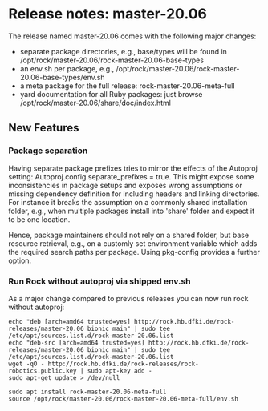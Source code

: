 # Release notes: master-20.06

The release named master-20.06 comes with the following major changes:

- separate package directories, e.g., base/types will be found in
/opt/rock/master-20.06/rock-master-20.06-base-types
- an env.sh per package, e.g., /opt/rock/master-20.06/rock-master-20.06-base-types/env.sh
- a meta package for the full release: rock-master-20.06-meta-full
- yard documentation for all Ruby packages: just browse /opt/rock/master-20.06/share/doc/index.html

## New Features

### Package separation
Having separate package prefixes tries to mirror the effects of the Autoproj setting: Autoproj.config.separate_prefixes = true.
This might expose some inconsistencies in package setups and exposes wrong assumptions or missing dependency definition for including headers and linking directories.
For instance it breaks the assumption on a commonly shared installation folder, e.g., when multiple packages install into 'share' folder and expect it to be one location.

Hence, package maintainers should not rely on a shared folder, but base resource retrieval, e.g., on a customly set environment variable which adds the required search paths per package. Using pkg-config provides a further option.

### Run Rock without autoproj via shipped env.sh
As a major change compared to previous releases you can now run rock without autoproj:
```
echo "deb [arch=amd64 trusted=yes] http://rock.hb.dfki.de/rock-releases/master-20.06 bionic main" | sudo tee /etc/apt/sources.list.d/rock-master-20.06.list
echo "deb-src [arch=amd64 trusted=yes] http://rock.hb.dfki.de/rock-releases/master-20.06 bionic main" | sudo tee /etc/apt/sources.list.d/rock-master-20.06.list
wget -qO - http://rock.hb.dfki.de/rock-releases/rock-robotics.public.key | sudo apt-key add -
sudo apt-get update > /dev/null

sudo apt install rock-master-20.06-meta-full
source /opt/rock/master-20.06/rock-master-20.06-meta-full/env.sh
```
